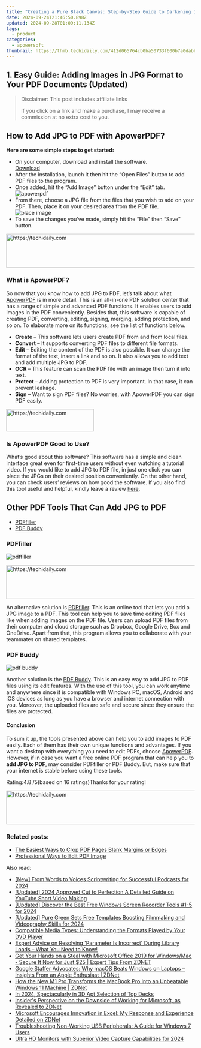 ```yaml
---
title: "Creating a Pure Black Canvas: Step-by-Step Guide to Darkening Image Backgrounds"
date: 2024-09-24T21:46:50.898Z
updated: 2024-09-28T01:09:11.134Z
tags:
  - product
categories:
  - apowersoft
thumbnail: https://thmb.techidaily.com/412d065764cb0ba50733f600b7a0dabb6c2d4fd117a0cc25cd8642bbb251c9cc.png
---
```


## 1. Easy Guide: Adding Images in JPG Format to Your PDF Documents (Updated)

>  Disclaimer: This post includes affiliate links
>
>  If you click on a link and make a purchase, I may receive a commission at no extra cost to you.
>

## How to Add JPG to PDF with ApowerPDF?

**Here are some simple steps to get started:**

* On your computer, download and install the software.  
[Download](https://tools.techidaily.com/apowersoft/products/)
* After the installation, launch it then hit the “Open Files” button to add PDF files to the program.
* Once added, hit the “Add Image” button under the “Edit” tab.  
![apowerpdf](https://www.apowersoft.com//webusupload.aoscdn.com/apowercom/wp-content/uploads/2020/07/add-image.jpg.webp)
* From there, choose a JPG file from the files that you wish to add on your PDF. Then, place it on your desired area from the PDF file.  
![place image](https://www.apowersoft.com//webusupload.aoscdn.com/apowercom/wp-content/uploads/2020/07/place-jpg.jpg.webp)
* To save the changes you’ve made, simply hit the “File” then “Save” button.

<!-- affiliate ads begin -->
<a href="https://appsumo.8odi.net/c/5597632/2123729/7443" target="_top" id="2123729">
  <img src="//a.impactradius-go.com/display-ad/7443-2123729" border="0" alt="https://techidaily.com" width="600" height="90"/>
</a>
<img height="0" width="0" src="https://appsumo.8odi.net/i/5597632/2123729/7443" style="position:absolute;visibility:hidden;" border="0" />
<!-- affiliate ads end -->

### What is ApowerPDF?

So now that you know how to add JPG to PDF, let’s talk about what [ApowerPDF](https://tools.techidaily.com/apowersoft/apower-pdf/) is in more detail. This is an all-in-one PDF solution center that has a range of simple and advanced PDF functions. It enables users to add images in the PDF conveniently. Besides that, this software is capable of creating PDF, converting, editing, signing, merging, adding protection, and so on. To elaborate more on its functions, see the list of functions below.

* **Create** – This software lets users create PDF from and from local files.
* **Convert** – It supports converting PDF files to different file formats.
* **Edit**  – Editing the content of the PDF is also possible. It can change the format of the text, insert a link and so on. It also allows you to add text and add multiple JPG to PDF.
* **OCR** – This feature can scan the PDF file with an image then turn it into text.
* **Protect** – Adding protection to PDF is very important. In that case, it can prevent leakage.
* **Sign** – Want to sign PDF files? No worries, with ApowerPDF you can sign PDF easily.

<!-- affiliate ads begin -->
<a href="https://25home.pxf.io/c/5597632/2148640/16836" target="_top" id="2148640">
  <img src="//a.impactradius-go.com/display-ad/16836-2148640" border="0" alt="https://techidaily.com" width="234" height="60"/>
</a>
<img height="0" width="0" src="https://25home.pxf.io/i/5597632/2148640/16836" style="position:absolute;visibility:hidden;" border="0" />
<!-- affiliate ads end -->

### Is ApowerPDF Good to Use?

What’s good about this software? This software has a simple and clean interface great even for first-time users without even watching a tutorial video. If you would like to add JPG to PDF file, in just one click you can place the JPGs on their desired position conveniently. On the other hand, you can check users’ reviews on how good the software. If you also find this tool useful and helpful, kindly leave a review [here](https://www.g2crowd.com/products/apowerpdf/reviews).

## Other PDF Tools That Can Add JPG to PDF

* [PDFfiller](https://tools.techidaily.com/apowersoft/products/)
* [PDF Buddy](https://tools.techidaily.com/apowersoft/products/)

### PDFfiller

![pdffiller](https://www.apowersoft.com//webusupload.aoscdn.com/apowercom/wp-content/uploads/2020/07/add-image-pdffiller.jpg.webp)

<!-- affiliate ads begin -->
<a href="https://appsumo.8odi.net/c/5597632/2151892/7443" target="_top" id="2151892">
  <img src="//a.impactradius-go.com/display-ad/7443-2151892" border="0" alt="https://techidaily.com" width="600" height="90"/>
</a>
<img height="0" width="0" src="https://appsumo.8odi.net/i/5597632/2151892/7443" style="position:absolute;visibility:hidden;" border="0" />
<!-- affiliate ads end -->

An alternative solution is [PDFfiller](https://www.pdffiller.com/en/categories/add-image.htm). This is an online tool that lets you add a JPG image to a PDF. This tool can help you to save time editing PDF files like when adding images on the PDF file. Users can upload PDF files from their computer and cloud storage such as Dropbox, Google Drive, Box and OneDrive. Apart from that, this program allows you to collaborate with your teammates on shared templates.

### PDF Buddy

![pdf buddy](https://www.apowersoft.com//webusupload.aoscdn.com/apowercom/wp-content/uploads/2020/07/add-jpg-using-pdfbuddy.jpg.webp)

Another solution is the [PDF Buddy](https://www.pdfbuddy.com/how-to/add-image-to-pdf). This is an easy way to add JPG to PDF files using its edit features. With the use of this tool, you can work anytime and anywhere since it is compatible with Windows PC, macOS, Android and iOS devices as long as you have a browser and internet connection with you. Moreover, the uploaded files are safe and secure since they ensure the files are protected.

#### Conclusion

To sum it up, the tools presented above can help you to add images to PDF easily. Each of them has their own unique functions and advantages. If you want a desktop with everything you need to edit PDFs, choose [ApowerPDF](https://tools.techidaily.com/apowersoft/apower-pdf/). However, if in case you want a free online PDF program that can help you to **add JPG to PDF**, may consider PDFfiller or PDF Buddy. But, make sure that your internet is stable before using these tools.

Rating:4.8 /5(based on 16 ratings)Thanks for your rating!

<!-- affiliate ads begin -->
<a href="https://ephamedtechinc.pxf.io/c/5597632/2137207/26400" target="_top" id="2137207">
  <img src="//a.impactradius-go.com/display-ad/26400-2137207" border="0" alt="https://techidaily.com" width="728" height="90"/>
</a>
<img height="0" width="0" src="https://ephamedtechinc.pxf.io/i/5597632/2137207/26400" style="position:absolute;visibility:hidden;" border="0" />
<!-- affiliate ads end -->

### Related posts:

* [The Easiest Ways to Crop PDF Pages Blank Margins or Edges](https://tools.techidaily.com/apowersoft/apower-pdf/)
* [Professional Ways to Edit PDF Image](https://tools.techidaily.com/apowersoft/apower-pdf/)

<ins class="adsbygoogle"
     style="display:block"
     data-ad-format="autorelaxed"
     data-ad-client="ca-pub-7571918770474297"
     data-ad-slot="1223367746"></ins>

<ins class="adsbygoogle"
     style="display:block"
     data-ad-client="ca-pub-7571918770474297"
     data-ad-slot="8358498916"
     data-ad-format="auto"
     data-full-width-responsive="true"></ins>

<span class="atpl-alsoreadstyle">Also read:</span>
<div><ul>
<li><a href="https://article-knowledge.techidaily.com/new-from-words-to-voices-scriptwriting-for-successful-podcasts-for-2024/"><u>[New] From Words to Voices Scriptwriting for Successful Podcasts for 2024</u></a></li>
<li><a href="https://facebook-video-share.techidaily.com/updated-2024-approved-cut-to-perfection-a-detailed-guide-on-youtube-short-video-making/"><u>[Updated] 2024 Approved Cut to Perfection A Detailed Guide on YouTube Short Video Making</u></a></li>
<li><a href="https://fox-cloud.techidaily.com/updated-discover-the-best-free-windows-screen-recorder-tools-1-5-for-2024/"><u>[Updated] Discover the Best Free Windows Screen Recorder Tools #1-5 for 2024</u></a></li>
<li><a href="https://fox-info.techidaily.com/updated-pure-green-sets-free-templates-boosting-filmmaking-and-videography-skills-for-2024/"><u>[Updated] Pure Green Sets Free Templates Boosting Filmmaking and Videography Skills for 2024</u></a></li>
<li><a href="https://some-approaches.techidaily.com/compatible-media-types-understanding-the-formats-played-by-your-dvd-player/"><u>Compatible Media Types: Understanding the Formats Played by Your DVD Player</u></a></li>
<li><a href="https://win-howtos.techidaily.com/expert-advice-on-resolving-parameter-is-incorrect-during-library-loads-what-you-need-to-know/"><u>Expert Advice on Resolving 'Parameter Is Incorrect' During Library Loads – What You Need to Know!</u></a></li>
<li><a href="https://win-lab.techidaily.com/get-your-hands-on-a-steal-with-microsoft-office-2019-for-windowsmac-secure-it-now-for-just-25-expert-tips-from-zdnet/"><u>Get Your Hands on a Steal with Microsoft Office 2019 for Windows/Mac - Secure It Now for Just $25 | Expert Tips From ZDNET</u></a></li>
<li><a href="https://win-lab.techidaily.com/google-staffer-advocates-why-macos-beats-windows-on-laptops-insights-from-an-apple-enthusiast-zdnet/"><u>Google Staffer Advocates: Why macOS Beats Windows on Laptops – Insights From an Apple Enthusiast | ZDNet</u></a></li>
<li><a href="https://win-lab.techidaily.com/how-the-new-m1-pro-transforms-the-macbook-pro-into-an-unbeatable-windows-11-machine-zdnet/"><u>How the New M1 Pro Transforms the MacBook Pro Into an Unbeatable Windows 11 Machine | ZDNet</u></a></li>
<li><a href="https://extra-support.techidaily.com/in-2024-spectacularly-in-3d-apt-selection-of-top-decks/"><u>In 2024, Spectacularly in 3D Apt Selection of Top Decks</u></a></li>
<li><a href="https://win-lab.techidaily.com/insiders-perspective-on-the-downside-of-working-for-microsoft-as-revealed-to-zdnet/"><u>Insider's Perspective on the Downside of Working for Microsoft, as Revealed to ZDNet</u></a></li>
<li><a href="https://win-lab.techidaily.com/microsoft-encourages-innovation-in-excel-my-response-and-experience-detailed-on-zdnet/"><u>Microsoft Encourages Innovation in Excel: My Response and Experience Detailed on ZDNet</u></a></li>
<li><a href="https://common-error.techidaily.com/troubleshooting-non-working-usb-peripherals-a-guide-for-windows-7-users/"><u>Troubleshooting Non-Working USB Peripherals: A Guide for Windows 7 Users</u></a></li>
<li><a href="https://visual-screen-recording.techidaily.com/ultra-hd-monitors-with-superior-video-capture-capabilities-for-2024/"><u>Ultra HD Monitors with Superior Video Capture Capabilities for 2024</u></a></li>
</ul></div>

